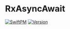 # RxAsyncAwait

[![SwiftPM](https://img.shields.io/badge/SPM-supported-DE5C43.svg?style=flat)](https://swift.org/package-manager/)
[![Version](https://img.shields.io/cocoapods/v/RxAsyncAwait.svg?style=flat)](https://cocoapods.org/pods/RxAsyncAwait)

